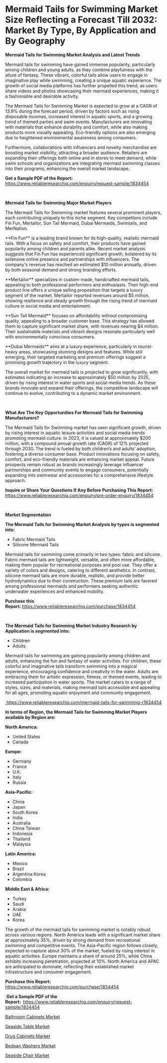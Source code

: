 <p><h1>Mermaid Tails for Swimming Market Size Reflecting a Forecast Till 2032: Market By Type, By Application and By Geography</h1></p><p><strong>Mermaid Tails for Swimming Market Analysis and Latest Trends</strong></p>
<p><p>Mermaid tails for swimming have gained immense popularity, particularly among children and young adults, as they combine playfulness with the allure of fantasy. These vibrant, colorful tails allow users to engage in imaginative play while swimming, creating a unique aquatic experience. The growth of social media platforms has further propelled this trend, as users share videos and photos showcasing their mermaid experiences, making it a fashionable and desirable activity.</p><p>The Mermaid Tails for Swimming Market is expected to grow at a CAGR of 13.9% during the forecast period, driven by factors such as rising disposable incomes, increased interest in aquatic sports, and a growing trend of themed parties and swim events. Manufacturers are innovating with materials that enhance durability and comfort, while also making products more visually appealing. Eco-friendly options are also emerging due to heightened environmental awareness among consumers.</p><p>Furthermore, collaborations with influencers and novelty merchandise are boosting market visibility, attracting a broader audience. Retailers are expanding their offerings both online and in stores to meet demand, while swim schools and organizations are integrating mermaid swimming classes into their programs, enhancing the overall market landscape.</p></p>
<p><strong>Get a Sample PDF of the Report:&nbsp;</strong> <a href="https://www.reliableresearchiq.com/enquiry/request-sample/1834454?utm_campaign=973&utm_medium=2&utm_source=Github&utm_content=ia&utm_term=04042025&utm_id=mermaid-tails-for-swimming">https://www.reliableresearchiq.com/enquiry/request-sample/1834454</a></p>
<p>&nbsp;</p>
<p><strong>Mermaid Tails for Swimming Major Market Players</strong></p>
<p><p>The Mermaid Tails for Swimming market features several prominent players, each contributing uniquely to this niche segment. Key competitors include Fin Fun, Mertailor, Sun Tail Mermaid, Dubai Mermaids, Swimtails, and MerNation.</p><p>**Fin Fun** is a leading brand known for its high-quality, realistic mermaid tails. With a focus on safety and comfort, their products have gained popularity among children and parents alike. Recent market analysis suggests that Fin Fun has experienced significant growth, bolstered by its extensive online presence and partnerships with influencers. The company's revenue has reached an estimated $10 million annually, driven by both seasonal demand and strong branding efforts.</p><p>**Mertailor** specializes in custom-made, handcrafted mermaid tails, appealing to both professional performers and enthusiasts. Their high-end product line offers a unique selling proposition that targets a luxury segment of the market. Mertailor reported revenues around $5 million, showing resilience and steady growth through the rising trend of mermaid culture in social media and entertainment.</p><p>**Sun Tail Mermaid** focuses on affordability without compromising quality, appealing to a broader customer base. This strategy has allowed them to capture significant market share, with revenues nearing $4 million. Their sustainable materials and vibrant designs resonate particularly well with environmentally conscious consumers.</p><p>**Dubai Mermaids** aims at a luxury experience, particularly in tourist-heavy areas, showcasing stunning designs and features. While still emerging, their targeted marketing and premium offerings suggest a promising growth trajectory in the luxury segment.</p><p>The overall market for mermaid tails is projected to grow significantly, with estimates indicating an increase to approximately $50 million by 2025, driven by rising interest in water sports and social media trends. As these brands innovate and expand their offerings, the competitive landscape will continue to evolve, contributing to a dynamic market environment.</p></p>
<p>&nbsp;</p>
<p><strong>What Are The Key Opportunities For Mermaid Tails for Swimming Manufacturers?</strong></p>
<p><p>The Mermaid Tails for Swimming market has seen significant growth, driven by rising interest in aquatic leisure activities and social media trends promoting mermaid culture. In 2023, it is valued at approximately $200 million, with a compound annual growth rate (CAGR) of 12% projected through 2030. The trend is fueled by both children’s and adults’ adoption, fostering a diverse consumer base. Product innovations focusing on safety, comfort, and eco-friendly materials are enhancing market appeal. Future prospects remain robust as brands increasingly leverage influencer partnerships and community events to engage consumers, potentially expanding into swimwear and accessories for a comprehensive lifestyle approach.</p></p>
<p><strong>Inquire or Share Your Questions If Any Before Purchasing This Report:</strong> <a href="https://www.reliableresearchiq.com/enquiry/pre-order-enquiry/1834454?utm_campaign=973&utm_medium=2&utm_source=Github&utm_content=ia&utm_term=04042025&utm_id=mermaid-tails-for-swimming">https://www.reliableresearchiq.com/enquiry/pre-order-enquiry/1834454</a></p>
<p>&nbsp;</p>
<p><strong>Market Segmentation</strong></p>
<p><strong>The Mermaid Tails for Swimming Market Analysis by types is segmented into:</strong></p>
<p><ul><li>Fabric Mermaid Tails</li><li>Silicone Mermaid Tails</li></ul></p>
<p><p>Mermaid tails for swimming come primarily in two types: fabric and silicone. Fabric mermaid tails are lightweight, versatile, and often more affordable, making them popular for recreational purposes and pool use. They offer a variety of colors and designs, catering to different aesthetics. In contrast, silicone mermaid tails are more durable, realistic, and provide better hydrodynamics due to their construction. These premium tails are favored among professional mermaids and performers seeking authentic underwater experiences and enhanced mobility.</p></p>
<p><strong>Purchase this Report:&nbsp;</strong><a href="https://www.reliableresearchiq.com/purchase/1834454?utm_campaign=973&utm_medium=2&utm_source=Github&utm_content=ia&utm_term=04042025&utm_id=mermaid-tails-for-swimming">https://www.reliableresearchiq.com/purchase/1834454</a></p>
<p>&nbsp;</p>
<p><strong>The Mermaid Tails for Swimming Market Industry Research by Application is segmented into:</strong></p>
<p><ul><li>Children</li><li>Adults</li></ul></p>
<p><p>Mermaid tails for swimming are gaining popularity among children and adults, enhancing the fun and fantasy of water activities. For children, these colorful and imaginative tails transform swimming into a magical experience, encouraging confidence and creativity in the water. Adults are embracing them for artistic expression, fitness, or themed events, leading to increased participation in water sports. The market caters to a range of styles, sizes, and materials, making mermaid tails accessible and appealing for all ages, promoting aquatic enjoyment and community engagement.</p></p>
<p><a href="https://www.reliableresearchiq.com/mermaid-tails-for-swimming-r1834454?utm_campaign=973&utm_medium=2&utm_source=Github&utm_content=ia&utm_term=04042025&utm_id=mermaid-tails-for-swimming">&nbsp;https://www.reliableresearchiq.com/mermaid-tails-for-swimming-r1834454</a></p>
<p><strong>In terms of Region, the Mermaid Tails for Swimming Market Players available by Region are:</strong></p>
<p>
    <p> <strong> North America: </strong>
        <ul>
            <li>United States</li>
            <li>Canada</li>
        </ul>
        </p> 
    <p> <strong> Europe: </strong>
        <ul>
            <li>Germany</li>
            <li>France</li>
            <li>U.K.</li>
            <li>Italy</li>
            <li>Russia</li>
        </ul>
        </p> 
    <p> <strong> Asia-Pacific: </strong>
        <ul>
            <li>China</li>
            <li>Japan</li>
            <li>South Korea</li>
            <li>India</li>
            <li>Australia</li>
            <li>China Taiwan</li>
            <li>Indonesia</li>
            <li>Thailand</li>
            <li>Malaysia</li>
        </ul>
        </p> 
    <p> <strong> Latin America: </strong>
        <ul>
            <li>Mexico</li>
            <li>Brazil</li>
            <li>Argentina Korea</li>
            <li>Colombia</li>
        </ul>
        </p> 
    <p> <strong> Middle East & Africa: </strong>
        <ul>
            <li>Turkey</li>
            <li>Saudi</li>
            <li>Arabia</li>
            <li>UAE</li>
            <li>Korea</li>
        </ul>
    </p>
    </p>
<p><p>The growth of the mermaid tails for swimming market is notably robust across various regions. North America leads with a significant market share at approximately 35%, driven by strong demand from recreational swimming and competitive events. The Asia-Pacific region follows closely, expected to capture about 30% of the market, fueled by rising interest in aquatic activities. Europe maintains a share of around 25%, while China exhibits increasing penetration, projected at 10%. North America and APAC are anticipated to dominate, reflecting their established market infrastructure and consumer engagement.</p></p>
<p><strong>Purchase this Report: </strong><a href="https://www.reliableresearchiq.com/purchase/1834454?utm_campaign=973&utm_medium=2&utm_source=Github&utm_content=ia&utm_term=04042025&utm_id=mermaid-tails-for-swimming">https://www.reliableresearchiq.com/purchase/1834454</a></p>
<p>&nbsp;<strong>Get a Sample PDF of the Report:&nbsp;&nbsp;</strong><a href="https://www.reliableresearchiq.com/enquiry/request-sample/1834454?utm_campaign=973&utm_medium=2&utm_source=Github&utm_content=ia&utm_term=04042025&utm_id=mermaid-tails-for-swimming">https://www.reliableresearchiq.com/enquiry/request-sample/1834454</a></p>
<p><strong></strong></p>
<p><p><a href="https://github.com/kaidaloeckf7/Market-Research-Report-List-1/blob/main/bathroom-cabinets-market.md?utm_campaign=973&utm_medium=2&utm_source=Github&utm_content=ia&utm_term=04042025&utm_id=mermaid-tails-for-swimming">Bathroom Cabinets Market</a></p><p><a href="https://github.com/aslinalirey9/Market-Research-Report-List-1/blob/main/seaside-table-market.md?utm_campaign=973&utm_medium=2&utm_source=Github&utm_content=ia&utm_term=04042025&utm_id=mermaid-tails-for-swimming">Seaside Table Market</a></p><p><a href="https://github.com/arifasabeygb/Market-Research-Report-List-1/blob/main/drug-cabinets-market.md?utm_campaign=973&utm_medium=2&utm_source=Github&utm_content=ia&utm_term=04042025&utm_id=mermaid-tails-for-swimming">Drug Cabinets Market</a></p><p><a href="https://github.com/ocambdidarhz/Market-Research-Report-List-1/blob/main/bedpan-washers-market.md?utm_campaign=973&utm_medium=2&utm_source=Github&utm_content=ia&utm_term=04042025&utm_id=mermaid-tails-for-swimming">Bedpan Washers Market</a></p><p><a href="https://github.com/ajegiobitsa/Market-Research-Report-List-1/blob/main/seaside-chair-market.md?utm_campaign=973&utm_medium=2&utm_source=Github&utm_content=ia&utm_term=04042025&utm_id=mermaid-tails-for-swimming">Seaside Chair Market</a></p></p>